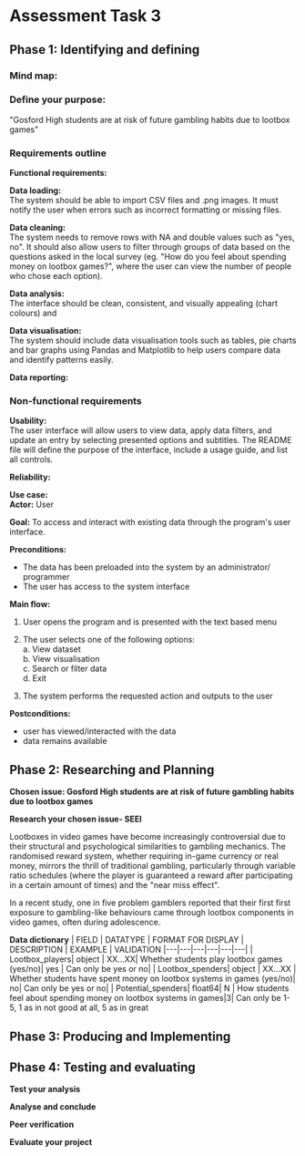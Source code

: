 # **Assessment Task 3**
## Phase 1: Identifying and defining
### **Mind map:**
### **Define your purpose:**
"Gosford High students are at risk of future gambling habits due to lootbox games"
### **Requirements outline**
**Functional requirements:**  

**Data loading:**  
The system should be able to import CSV files and .png images. It must notify the user when errors such as incorrect formatting or missing files.  

**Data cleaning:**  
The system needs to remove rows with NA and double values such as "yes, no". It should also allow users to filter through groups of data based on the questions asked in the local survey (eg. "How do you feel about spending money on lootbox games?", where the user can view the number of people who chose each option). 

**Data analysis:**  
The interface should be clean, consistent, and visually appealing (chart colours) and 

**Data visualisation:**  
The system should include data visualisation tools such as tables, pie charts and bar graphs using Pandas and Matplotlib to help users compare data and identify patterns easily.

**Data reporting:**


### **Non-functional requirements**

**Usability:**  
The user interface will allow users to view data, apply data filters, and update an entry by selecting presented options and subtitles. The README file will define the purpose of the interface, include a usage guide, and list all controls.  

**Reliability:**

**Use case:**  
**Actor:** User  

**Goal:**  To access and interact with existing data through the program's user interface.  

**Preconditions:**  
- The data has been preloaded into the system by an administrator/ programmer
- The user has access to the system interface  

**Main flow:**
1. User opens the program and is presented with the text based menu
2. The user selects one of the following options:  
a. View dataset  
b. View visualisation  
c. Search or filter data  
d. Exit

3. The system performs the requested action and outputs to the user

**Postconditions:**
- user has viewed/interacted with the data
- data remains available

## Phase 2: Researching and Planning
**Chosen issue: Gosford High students are at risk of future gambling habits due to lootbox games**

**Research your chosen issue- SEEI**  

Lootboxes in video games have become increasingly controversial due to their structural and psychological similarities to gambling mechanics. The randomised reward system, whether requiring in-game currency or real money, mirrors the thrill of traditional gambling, particularly through variable ratio schedules (where the player is guaranteed a reward after participating in a certain amount of times) and the "near miss effect". 

In a recent study, one in five problem gamblers reported that their first first exposure to gambling-like behaviours came through lootbox components in video games, often during adolescence.

**Data dictionary**
| FIELD | DATATYPE | FORMAT FOR DISPLAY | DESCRIPTION | EXAMPLE | VALIDATION
|---|---|---|---|---|---|
| Lootbox_players| object | XX...XX| Whether students play lootbox games (yes/no)| yes | Can only be yes or no|
| Lootbox_spenders| object | XX...XX | Whether students have spent money on lootbox systems in games (yes/no)| no| Can only be yes or no|
| Potential_spenders| float64| N | How students feel about spending money on lootbox systems in games|3| Can only be 1-5, 1 as in not good at all, 5 as in great


## Phase 3: Producing and Implementing


## Phase 4: Testing and evaluating
**Test your analysis**

**Analyse and conclude**

**Peer verification**

**Evaluate your project**
